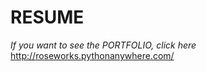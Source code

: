# **RESUME**

_If you want to see the PORTFOLIO, click here_ <br /> 
         http://roseworks.pythonanywhere.com/
